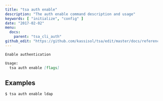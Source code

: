 ```yaml
---
title: "tsa auth enable"
description: "The auth enable command description and usage"
keywords: [ "initialize", "config" ]
date: "2017-02-02"
menu:
  docs:
    parent: "tsa_cli_auth"
github_edit: "https://github.com/kassisol/tsa/edit/master/docs/reference/commandline/auth_enable.md"
---
```


```markdown
Enable authentication

Usage:
  tsa auth enable [flags]
```

## Examples

```bash
$ tsa auth enable ldap
```
